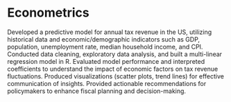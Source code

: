 # Econometrics
Developed a predictive model for annual tax revenue in the US, utilizing historical data and economic/demographic indicators such as GDP, population, unemployment rate, median household income, and CPI. Conducted data cleaning, exploratory data analysis, and built a multi-linear regression model in R. Evaluated model performance and interpreted coefficients to understand the impact of economic factors on tax revenue fluctuations. Produced visualizations (scatter plots, trend lines) for effective communication of insights. Provided actionable recommendations for policymakers to enhance fiscal planning and decision-making.
